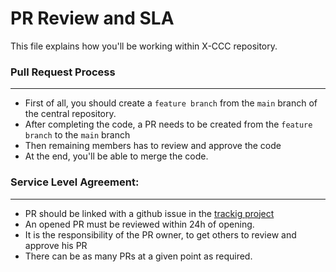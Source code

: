 # PR Review and SLA

<!-- Xgrid Cloud Cost Control -->

This file explains how you'll be working within X-CCC repository.

### Pull Request Process

---

- First of all, you should create a `feature branch` from the `main` branch of the central repository.
- After completing the code, a PR needs to be created from the `feature branch` to the `main` branch
- Then remaining members has to review and approve the code
- At the end, you'll be able to merge the code.

### Service Level Agreement:

---

- PR should be linked with a github issue in the [trackig project](https://github.com/orgs/X-CBG/projects/65/views/1)
- An opened PR must be reviewed within 24h of opening.
- It is the responsibility of the PR owner, to get others to review and approve his PR
- There can be as many PRs at a given point as required.
